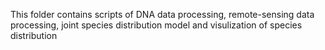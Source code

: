 This folder contains scripts of DNA data processing, remote-sensing data processing, joint species distribution model and visulization of species distribution
